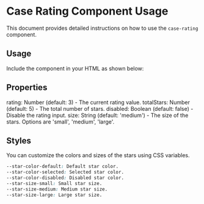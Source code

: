 # Case Rating Component Usage

This document provides detailed instructions on how to use the `case-rating` component.

## Usage

Include the component in your HTML as shown below:

<case-rating rating="3" total-stars="5" size="medium"></case-rating>

## Properties
rating: Number (default: 3) - The current rating value.
totalStars: Number (default: 5) - The total number of stars.
disabled: Boolean (default: false) - Disable the rating input.
size: String (default: 'medium') - The size of the stars. Options are 'small', 'medium', 'large'.

## Styles
You can customize the colors and sizes of the stars using CSS variables.

```css
--star-color-default: Default star color.
--star-color-selected: Selected star color.
--star-color-disabled: Disabled star color.
--star-size-small: Small star size.
--star-size-medium: Medium star size.
--star-size-large: Large star size.
